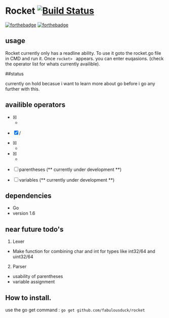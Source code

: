 # Rocket [![Build Status](https://travis-ci.org/fabulousduck/rocket.svg?branch=master)](https://travis-ci.org/fabulousduck/rocket)
[![forthebadge](http://forthebadge.com/images/badges/designed-in-ms-paint.svg)](http://forthebadge.com)
[![forthebadge](http://forthebadge.com/images/badges/powered-by-jeffs-keyboard.svg)](http://forthebadge.com)

## usage

Rocket currently only has a readline ability.
To use it goto the rocket.go file in CMD and run it.
Once `rocket> ` appears. you can enter euqasions. (check the operator list for whats currently availible).


##status
 
 currently on hold becasue i want to learn more about go before i go any further with this.

## availible operators

 - [x] *
 - [x] /
 - [x] +
 - [x] -
 - [ ] parentheses   (** currently under development **)
 - [ ] variables     (** currently under development **)
 
 
## dependencies

- Go
- version 1.6

## near future todo's

1. Lexer
  * Make function for combining char and int for types like int32/64 and uint32/64
2. Parser
  * usability of parentheses
  * variable assignment

## How to install.

   use the go get command :
   ` go get github.com/fabulousduck/rocket `
   
